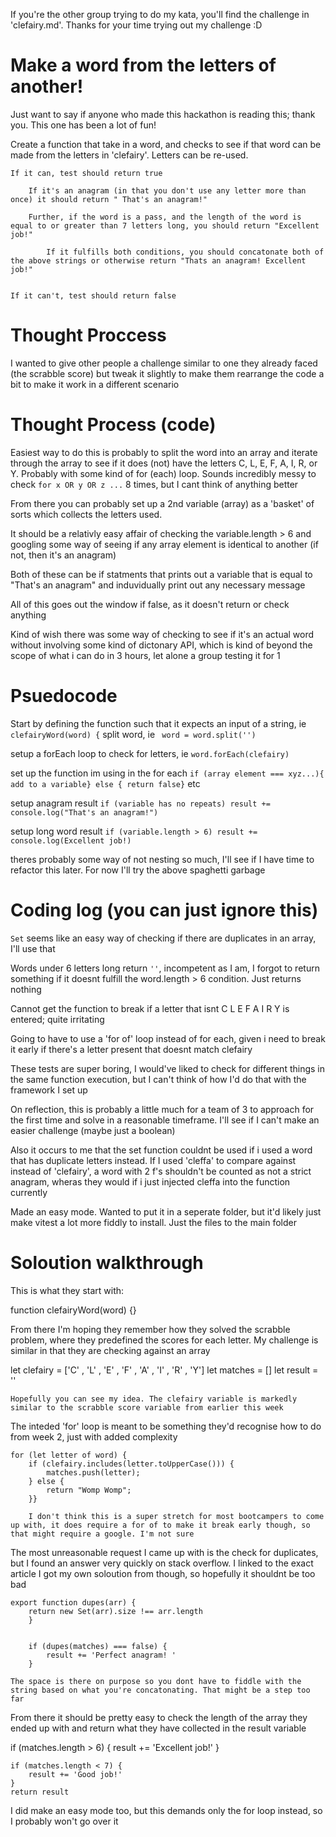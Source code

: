 


If you're the other group trying to do my kata, you'll find the challenge in 'clefairy.md'. Thanks for your time trying out my challenge :D




# Make a word from the letters of another!

Just want to say if anyone who made this hackathon is reading this; thank you. This one has been a lot of fun!

Create a function that take in a word, and checks to see if that word can be made from the letters in 'clefairy'. Letters can be re-used.

    If it can, test should return true

        If it's an anagram (in that you don't use any letter more than once) it should return " That's an anagram!"

        Further, if the word is a pass, and the length of the word is equal to or greater than 7 letters long, you should return "Excellent job!"

            If it fulfills both conditions, you should concatonate both of the above strings or otherwise return "Thats an anagram! Excellent job!"


    If it can't, test should return false

# Thought Proccess

I wanted to give other people a challenge similar to one they already faced (the scrabble score) but tweak it slightly to make them rearrange the code a bit to make it work in a different scenario

# Thought Process (code)

Easiest way to do this is probably to split the word into an array and iterate through the array to see if it does (not) have the letters C, L, E, F, A, I, R, or Y. Probably with some kind of for (each) loop. Sounds incredibly messy to check `for x OR y OR z ...` 8 times, but I cant think of anything better

From there you can probably set up a 2nd variable (array) as a 'basket' of sorts which collects the letters used.

It should be a relativly easy affair of checking the variable.length > 6 and googling some way of seeing if any array element is identical to another (if not, then it's an anagram)

 Both of these can be if statments that prints out a variable that is equal to "That's an anagram" and induvidually print out any necessary message

 All of this goes out the window if false, as it doesn't return or check anything

 Kind of wish there was some way of checking to see if it's an actual word without involving some kind of dictonary API, which is kind of beyond the scope of what i can do in 3 hours, let alone a group testing it for 1

 # Psuedocode

Start by defining the function such that it expects an input of a string, ie `clefairyWord(word) {`
split word, ie ` word = word.split('')`

setup a forEach loop to check for letters, ie `word.forEach(clefairy)`

set up the function im using in the for each `if (array element === xyz...){ add to a variable} else { return false}` etc

setup anagram result `if (variable has no repeats) result += console.log("That's an anagram!")`

setup long word result `if (variable.length > 6) result += console.log(Excellent job!)`

theres probably some way of not nesting so much, I'll see if I have time to refactor this later. For now I'll try the above spaghetti garbage 

# Coding log (you can just ignore this)

`Set` seems like an easy way of checking if there are duplicates in an array, I'll use that

Words under 6 letters long return `''`, incompetent as I am, I forgot to return something if it doesnt fulfill the
word.length > 6 condition. Just returns nothing

Cannot get the function to break if a letter that isnt C L E F A I R Y is entered; quite irritating

Going to have to use a 'for of' loop instead of for each, given i need to break it early if there's a letter present that doesnt match clefairy 

These tests are super boring, I would've liked to check for different things in the same function execution, but I can't think of how I'd do that with the framework I set up

On reflection, this is probably a little much for a team of 3 to approach for the first time and solve in a reasonable timeframe. I'll see if I can't make an easier challenge (maybe just a boolean)

Also it occurs to me that the set function couldnt be used if i used a word that has duplicate letters instead.
If I used 'cleffa' to compare against instead of 'clefairy', a word with 2 f's shouldn't be counted as not a strict anagram, wheras they would if i just injected cleffa into the function currently

Made an easy mode. Wanted to put it in a seperate folder, but it'd likely just make vitest a lot more fiddly to install. Just the files to the main folder

# Soloution walkthrough 

This is what they start with: 

function clefairyWord(word) {}

From there I'm hoping they remember how they solved the scrabble problem, where they predefined the scores for each letter. My challenge is similar in that they are checking against an array

let clefairy = ['C' , 'L' , 'E' , 'F' , 'A' , 'I' , 'R' , 'Y']
    let matches = []
    let result = ''

    Hopefully you can see my idea. The clefairy variable is markedly similar to the scrabble score variable from earlier this week

The inteded 'for' loop is meant to be something they'd recognise how to do from week 2, just with added complexity 

    for (let letter of word) {
        if (clefairy.includes(letter.toUpperCase())) {
            matches.push(letter);
        } else {
            return "Womp Womp";
        }}

        I don't think this is a super stretch for most bootcampers to come up with, it does require a for of to make it break early though, so that might require a google. I'm not sure

The most unreasonable request I came up with is the check for duplicates, but I found an answer very quickly on stack overflow. I linked to the exact article I got my own soloution from though, so hopefully it shouldnt be too bad 

    export function dupes(arr) {
        return new Set(arr).size !== arr.length
        }

      
        if (dupes(matches) === false) {
            result += 'Perfect anagram! '
        }

    The space is there on purpose so you dont have to fiddle with the string based on what you're concatonating. That might be a step too far 

From there it should be pretty easy to check the length of the array they ended up with and return what they have collected in the result variable

if (matches.length > 6) {
        result += 'Excellent job!'
    }
    
    
    if (matches.length < 7) {
        result += 'Good job!'
    }
    return result
    
I did make an easy mode too, but this demands only the for loop instead, so I probably won't go over it 



